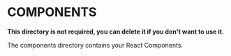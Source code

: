# COMPONENTS

**This directory is not required, you can delete it if you don't want to use it.**

The components directory contains your React Components.
